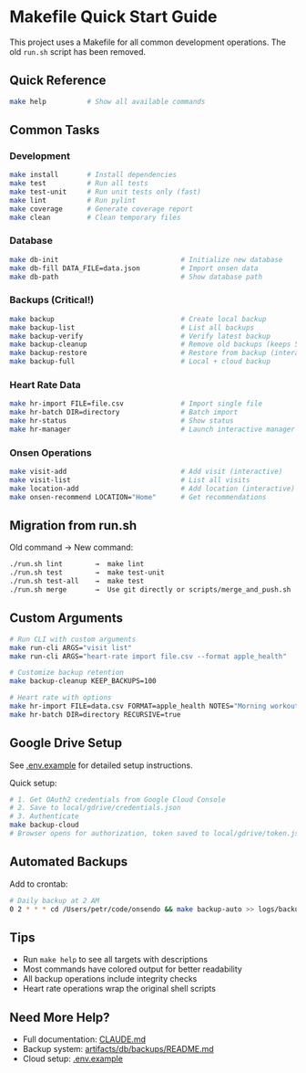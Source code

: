 # Makefile Quick Start Guide

This project uses a Makefile for all common development operations. The old `run.sh` script has been removed.

## Quick Reference

```bash
make help          # Show all available commands
```

## Common Tasks

### Development

```bash
make install       # Install dependencies
make test          # Run all tests
make test-unit     # Run unit tests only (fast)
make lint          # Run pylint
make coverage      # Generate coverage report
make clean         # Clean temporary files
```

### Database

```bash
make db-init                              # Initialize new database
make db-fill DATA_FILE=data.json          # Import onsen data
make db-path                              # Show database path
```

### Backups (Critical!)

```bash
make backup                               # Create local backup
make backup-list                          # List all backups
make backup-verify                        # Verify latest backup
make backup-cleanup                       # Remove old backups (keeps 50)
make backup-restore                       # Restore from backup (interactive)
make backup-full                          # Local + cloud backup
```

### Heart Rate Data

```bash
make hr-import FILE=file.csv              # Import single file
make hr-batch DIR=directory               # Batch import
make hr-status                            # Show status
make hr-manager                           # Launch interactive manager
```

### Onsen Operations

```bash
make visit-add                            # Add visit (interactive)
make visit-list                           # List all visits
make location-add                         # Add location (interactive)
make onsen-recommend LOCATION="Home"      # Get recommendations
```

## Migration from run.sh

Old command → New command:

```bash
./run.sh lint        →  make lint
./run.sh test        →  make test-unit
./run.sh test-all    →  make test
./run.sh merge       →  Use git directly or scripts/merge_and_push.sh
```

## Custom Arguments

```bash
# Run CLI with custom arguments
make run-cli ARGS="visit list"
make run-cli ARGS="heart-rate import file.csv --format apple_health"

# Customize backup retention
make backup-cleanup KEEP_BACKUPS=100

# Heart rate with options
make hr-import FILE=data.csv FORMAT=apple_health NOTES="Morning workout"
make hr-batch DIR=directory RECURSIVE=true
```

## Google Drive Setup

See [.env.example](../.env.example) for detailed setup instructions.

Quick setup:

```bash
# 1. Get OAuth2 credentials from Google Cloud Console
# 2. Save to local/gdrive/credentials.json
# 3. Authenticate
make backup-cloud
# Browser opens for authorization, token saved to local/gdrive/token.json
```

## Automated Backups

Add to crontab:

```bash
# Daily backup at 2 AM
0 2 * * * cd /Users/petr/code/onsendo && make backup-auto >> logs/backup.log 2>&1
```

## Tips

- Run `make help` to see all targets with descriptions
- Most commands have colored output for better readability
- All backup operations include integrity checks
- Heart rate operations wrap the original shell scripts

## Need More Help?

- Full documentation: [CLAUDE.md](../CLAUDE.md)
- Backup system: [artifacts/db/backups/README.md](../artifacts/db/backups/README.md)
- Cloud setup: [.env.example](../.env.example)
